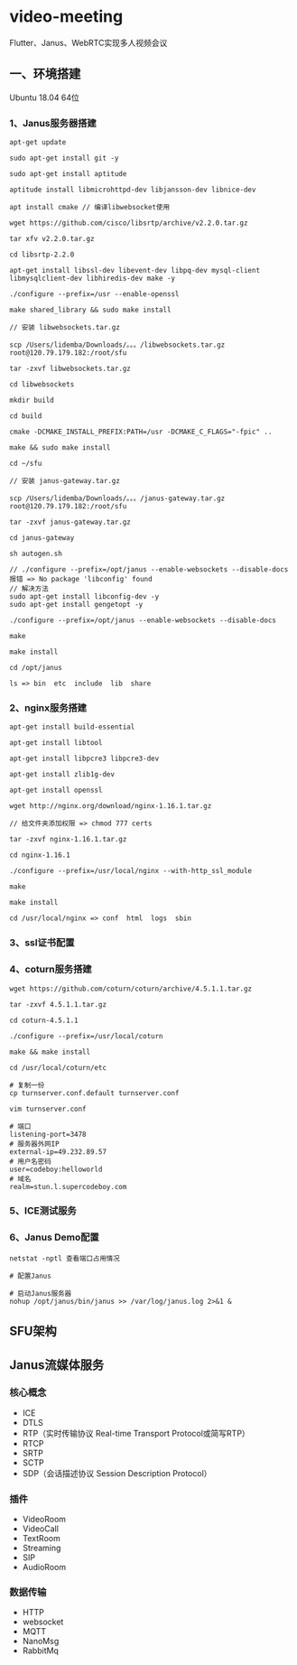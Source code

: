 # video-meeting

Flutter、Janus、WebRTC实现多人视频会议

## 一、环境搭建

Ubuntu 18.04 64位 

### 1、Janus服务器搭建

```
apt-get update 

sudo apt-get install git -y

sudo apt-get install aptitude

aptitude install libmicrohttpd-dev libjansson-dev libnice-dev

apt install cmake // 编译libwebsocket使用

wget https://github.com/cisco/libsrtp/archive/v2.2.0.tar.gz

tar xfv v2.2.0.tar.gz

cd libsrtp-2.2.0

apt-get install libssl-dev libevent-dev libpq-dev mysql-client libmysqlclient-dev libhiredis-dev make -y

./configure --prefix=/usr --enable-openssl

make shared_library && sudo make install

// 安装 libwebsockets.tar.gz

scp /Users/lidemba/Downloads/。。。/libwebsockets.tar.gz root@120.79.179.182:/root/sfu

tar -zxvf libwebsockets.tar.gz

cd libwebsockets

mkdir build

cd build

cmake -DCMAKE_INSTALL_PREFIX:PATH=/usr -DCMAKE_C_FLAGS="-fpic" ..

make && sudo make install

cd ~/sfu

// 安装 janus-gateway.tar.gz

scp /Users/lidemba/Downloads/。。。/janus-gateway.tar.gz root@120.79.179.182:/root/sfu

tar -zxvf janus-gateway.tar.gz

cd janus-gateway

sh autogen.sh

// ./configure --prefix=/opt/janus --enable-websockets --disable-docs 报错 => No package 'libconfig' found
// 解决方法
sudo apt-get install libconfig-dev -y
sudo apt-get install gengetopt -y

./configure --prefix=/opt/janus --enable-websockets --disable-docs

make

make install

cd /opt/janus

ls => bin  etc  include  lib  share
```

### 2、nginx服务搭建

```
apt-get install build-essential

apt-get install libtool

apt-get install libpcre3 libpcre3-dev

apt-get install zlib1g-dev

apt-get install openssl

wget http://nginx.org/download/nginx-1.16.1.tar.gz

// 给文件夹添加权限 => chmod 777 certs

tar -zxvf nginx-1.16.1.tar.gz

cd nginx-1.16.1

./configure --prefix=/usr/local/nginx --with-http_ssl_module

make

make install

cd /usr/local/nginx => conf  html  logs  sbin
```

### 3、ssl证书配置

### 4、coturn服务搭建

```
wget https://github.com/coturn/coturn/archive/4.5.1.1.tar.gz

tar -zxvf 4.5.1.1.tar.gz

cd coturn-4.5.1.1

./configure --prefix=/usr/local/coturn

make && make install

cd /usr/local/coturn/etc

# 复制一份
cp turnserver.conf.default turnserver.conf

vim turnserver.conf

# 端口
listening-port=3478
# 服务器外网IP
external-ip=49.232.89.57
# 用户名密码
user=codeboy:helloworld
# 域名
realm=stun.l.supercodeboy.com
```

### 5、ICE测试服务

### 6、Janus Demo配置

```
netstat -nptl 查看端口占用情况

# 配置Janus

# 启动Janus服务器
nohup /opt/janus/bin/janus >> /var/log/janus.log 2>&1 &
```

## SFU架构

## Janus流媒体服务

### 核心概念

* ICE
* DTLS
* RTP（实时传输协议 Real-time Transport Protocol或简写RTP）
* RTCP
* SRTP
* SCTP
* SDP（会话描述协议 Session Description Protocol）

### 插件

* VideoRoom
* VideoCall
* TextRoom
* Streaming
* SIP
* AudioRoom

### 数据传输

* HTTP
* websocket
* MQTT
* NanoMsg
* RabbitMq
